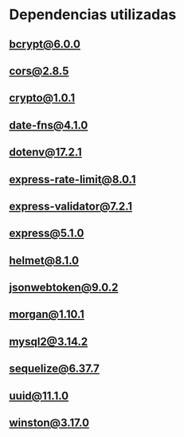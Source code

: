 # Dependencias utilizadas

## bcrypt@6.0.0
## cors@2.8.5
## crypto@1.0.1
## date-fns@4.1.0
## dotenv@17.2.1
## express-rate-limit@8.0.1
## express-validator@7.2.1
## express@5.1.0
## helmet@8.1.0
## jsonwebtoken@9.0.2
## morgan@1.10.1
## mysql2@3.14.2
## sequelize@6.37.7
## uuid@11.1.0
## winston@3.17.0